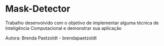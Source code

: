 # Mask-Detector

Trabalho desenvolvido com o objetivo de implementar alguma técnica de Inteligência Computacional e demonstrar sua aplicação

Autora:
    Brenda Paetzoldt - brendapaetzoldt
   
